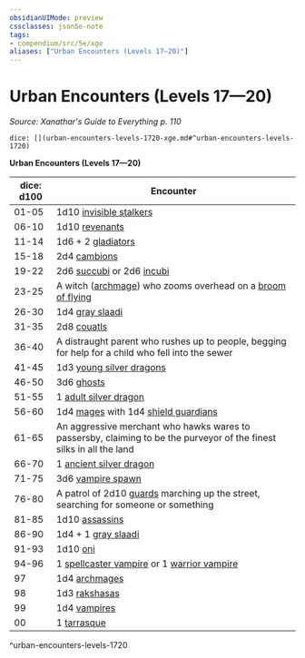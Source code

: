 ```yaml
---
obsidianUIMode: preview
cssclasses: json5e-note
tags:
- compendium/src/5e/xge
aliases: ["Urban Encounters (Levels 17—20)"]
---
```

# Urban Encounters (Levels 17—20)
*Source: Xanathar's Guide to Everything p. 110* 

`dice: [](urban-encounters-levels-1720-xge.md#^urban-encounters-levels-1720)`

**Urban Encounters (Levels 17—20)**

| dice: d100 | Encounter |
|------------|-----------|
| 01-05 | 1d10 [invisible stalkers](compendium/bestiary/elemental/invisible-stalker.md) |
| 06-10 | 1d10 [revenants](compendium/bestiary/undead/revenant.md) |
| 11-14 | 1d6 + 2 [gladiators](compendium/bestiary/humanoid/gladiator.md) |
| 15-18 | 2d4 [cambions](compendium/bestiary/fiend/cambion.md) |
| 19-22 | 2d6 [succubi](compendium/bestiary/fiend/succubus.md) or 2d6 [incubi](compendium/bestiary/fiend/incubus.md) |
| 23-25 | A witch ([archmage](compendium/bestiary/humanoid/archmage.md)) who zooms overhead on a [broom of flying](compendium/items/broom-of-flying.md) |
| 26-30 | 1d4 [gray slaadi](compendium/bestiary/aberration/gray-slaad.md) |
| 31-35 | 2d8 [couatls](compendium/bestiary/celestial/couatl.md) |
| 36-40 | A distraught parent who rushes up to people, begging for help for a child who fell into the sewer |
| 41-45 | 1d3 [young silver dragons](compendium/bestiary/dragon/young-silver-dragon.md) |
| 46-50 | 3d6 [ghosts](compendium/bestiary/undead/ghost.md) |
| 51-55 | 1 [adult silver dragon](compendium/bestiary/dragon/adult-silver-dragon.md) |
| 56-60 | 1d4 [mages](compendium/bestiary/humanoid/mage.md) with 1d4 [shield guardians](compendium/bestiary/construct/shield-guardian.md) |
| 61-65 | An aggressive merchant who hawks wares to passersby, claiming to be the purveyor of the finest silks in all the land |
| 66-70 | 1 [ancient silver dragon](compendium/bestiary/dragon/ancient-silver-dragon.md) |
| 71-75 | 3d6 [vampire spawn](compendium/bestiary/undead/vampire-spawn.md) |
| 76-80 | A patrol of 2d10 [guards](compendium/bestiary/humanoid/guard.md) marching up the street, searching for someone or something |
| 81-85 | 1d10 [assassins](compendium/bestiary/humanoid/assassin.md) |
| 86-90 | 1d4 + 1 [gray slaadi](compendium/bestiary/aberration/gray-slaad.md) |
| 91-93 | 1d10 [oni](compendium/bestiary/giant/oni.md) |
| 94-96 | 1 [spellcaster vampire](compendium/bestiary/undead/vampire-spellcaster.md) or 1 [warrior vampire](compendium/bestiary/undead/vampire-warrior.md) |
| 97 | 1d4 [archmages](compendium/bestiary/humanoid/archmage.md) |
| 98 | 1d3 [rakshasas](compendium/bestiary/fiend/rakshasa.md) |
| 99 | 1d4 [vampires](compendium/bestiary/undead/vampire.md) |
| 00 | 1 [tarrasque](compendium/bestiary/monstrosity/tarrasque.md) |
^urban-encounters-levels-1720